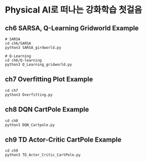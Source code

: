 # Physical AI로 떠나는 강화학습 첫걸음

## ch6 SARSA, Q-Learning Gridworld Example

    # SARSA
    cd ch6/SARSA
    python3 SARSA_girdworld.py

    # Q-Learning
    cd ch6/Q-learning
    python3 Q_Learning_gridworld.py

## ch7 Overfitting Plot Example
    cd ch7
    python3 Overfitting.py

## ch8 DQN CartPole Example
    cd ch8
    python3 DQN_Cartpole.py
    
## ch9 TD Actor-Critic CartPole Example
    cd ch9
    python3 TD_Actor_Critic_CartPole.py
